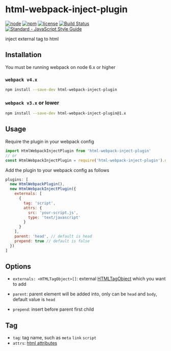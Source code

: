 # html-webpack-inject-plugin

[![node](https://img.shields.io/node/v/html-webpack-inject-plugin.svg)](https://www.npmjs.com/package/html-webpack-inject-plugin)
[![npm](https://img.shields.io/npm/v/html-webpack-inject-plugin.svg)](https://www.npmjs.com/package/html-webpack-inject-plugin)
[![license](https://img.shields.io/npm/l/html-webpack-inject-plugin.svg)](https://github.com/kagawagao/html-webpack-inject-plugin/blob/master/LICENSE)
[![Build Status](https://travis-ci.org/kagawagao/html-webpack-inject-plugin.svg?branch=master)](https://travis-ci.org/kagawagao/html-webpack-inject-plugin)
[![Standard - JavaScript Style Guide](https://img.shields.io/badge/code_style-standard-brightgreen.svg)](http://standardjs.com/)

inject external tag to html

## Installation

You must be running webpack on node 6.x or higher

### `webpack v4.x`

```bash
npm install --save-dev html-webpack-inject-plugin
```

### `webpack v3.x` or lower

```bash
npm install --save-dev html-webpack-inject-plugin@1.x
```

## Usage

Require the plugin in your webpack config

```javascript
import HtmlWebpackInjectPlugin from 'html-webpack-inject-plugin'
// or
const HtmlWebpackInjectPlugin = require('html-webpack-inject-plugin').default
```

Add the plugin to your webpack config as follows

```javascript
plugins: [
  new HtmlWebpackPlugin(),
  new HtmlWebpackInjectPlugin({
    externals: [
      {
        tag: 'script',
        attrs: {
          src: 'your-script.js',
          type: 'text/javascript'
        }
      }
    ],
    parent: 'head', // default is head
    prepend: true // default is false
  })
]
```

## Options

- `externals: <HTMLTagObject>[]`: external [HTMLTagObject](#https://github.com/jantimon/html-webpack-plugin/blob/6e17a0cd7e99c08fdf6eb6e79b88f589af35c645/typings.d.ts#L238-L260) which you want to add

- `parent`: parent element will be added into, only can be `head` and `body`, default value is `head`

- `prepend`: insert before parent first child

## Tag

- `tag`: tag name, such as `meta` `link` `script`
- `attrs`: [html attributes](https://developer.mozilla.org/en-US/docs/Web/HTML/Attributes)
